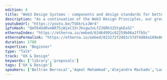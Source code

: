 ```yaml
---
edition: 4
title: "Web3 Design Systems - components and design standards for better dApp UX"
description: "As a continuation of the Web3 Design Principles, our group has launched a community wide research for the most common UX problems in the ecosystem, with the objective of creating a Web3 Design System that includes: -The Web3 Design Language: that will research and consolidate a series of guidelines and Design Principles, (similar to Google's Material Design minus the styling suggestions), focused around the specific UX needs of distributed applications, as well as producing a series of proposals to map and solve some of the open-ended design challenges of this space (ie. key management, \"login\" patterns, asynchronicity etc). -a Web3 Design Library of components, a bootstrap like library for quickly developing dapp front-ends that implement the principles of the guidelines and give consistent UX across dapps. Although at Devcon the interviews will still be happening, we would like to share some initial insights that will emerge from the interviews. The objective is to share with the largest possible audience some of the most common and urgent UX problems and some ideas about how to solve them."
youtubeUrl: "https://youtu.be/TS6krLxJWr4"
ipfsHash: "QmT64UdRvmAR75jWjeC33rJksgwJnLfZJ6Rh315tgkEaSC"
ethernaIndex: "https://etherna.io/embed/63464991c02259b06a2ffb5c"
ethernaPermalink: "https://etherna.io/embed/023272f2483c57df4d04a189e86b62caff2cc4e632fe673fc5263f3e787c6416"
duration: 1788
expertise: "Beginner"
type: "Talk"
track: "UX & Design"
keywords: ['library','proposals']
tags: ['UX & Design']
speakers: ['Beltran Berrocal','Aqeel Mohammad','Alejandro Machado','Laura Giron','Gustavo Esquinca']
---
```

